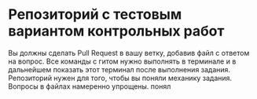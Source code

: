 # Репозиторий с тестовым вариантом контрольных работ
Вы должны сделать Pull Request в вашу ветку, добавив файл с ответом на вопрос.
Все команды с гитом нужно выполнять в терминале и в дальнейшем показать этот терминал после выполнения задания.
Репозиторий нужен для того, чтобы вы поняли механику задания. Вопросы в файлах намеренно упрощены.
понял
